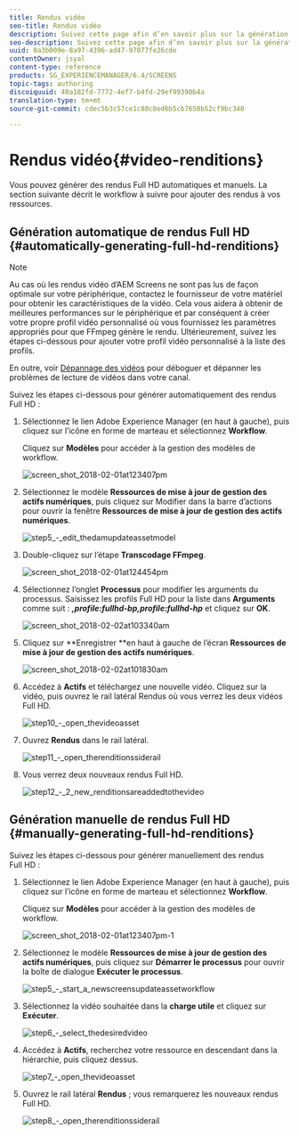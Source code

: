 ```yaml
---
title: Rendus vidéo
seo-title: Rendus vidéo
description: Suivez cette page afin d’en savoir plus sur la génération des rendus Full HD pour votre projet Screens.
seo-description: Suivez cette page afin d’en savoir plus sur la génération des rendus Full HD pour votre projet Screens.
uuid: 0a3b009e-8a97-4396-ad47-97077fe26cde
contentOwner: jsyal
content-type: reference
products: SG_EXPERIENCEMANAGER/6.4/SCREENS
topic-tags: authoring
discoiquuid: 40a182fd-7772-4ef7-b4fd-29ef99390b4a
translation-type: tm+mt
source-git-commit: cdec5b3c57ce1c80c0ed6b5cb7650b52cf9bc340

---
```



# Rendus vidéo{#video-renditions}

Vous pouvez générer des rendus Full HD automatiques et manuels. La section suivante décrit le workflow à suivre pour ajouter des rendus à vos ressources.

## Génération automatique de rendus Full HD          {#automatically-generating-full-hd-renditions}

>[!NOTE]
>
>Au cas où les rendus vidéo d’AEM Screens ne sont pas lus de façon optimale sur votre périphérique, contactez le fournisseur de votre matériel pour obtenir les caractéristiques de la vidéo. Cela vous aidera à obtenir de meilleures performances sur le périphérique et par conséquent à créer votre propre profil vidéo personnalisé où vous fournissez les paramètres appropriés pour que FFmpeg génère le rendu. Ultérieurement, suivez les étapes ci-dessous pour ajouter votre profil vidéo personnalisé à la liste des profils.
>
>En outre, voir [Dépannage des vidéos](/help/screens/troubleshoot-videos.md) pour déboguer et dépanner les problèmes de lecture de vidéos dans votre canal.

Suivez les étapes ci-dessous pour générer automatiquement des rendus Full HD :

1. Sélectionnez le lien Adobe Experience Manager (en haut à gauche), puis cliquez sur l’icône en forme de marteau et sélectionnez **Workflow**.

   Cliquez sur **Modèles** pour accéder à la gestion des modèles de workflow.

   ![screen_shot_2018-02-01at123407pm](assets/screen_shot_2018-02-01at123407pm.png)

1. Sélectionnez le modèle **Ressources de mise à jour de gestion des actifs numériques**, puis cliquez sur Modifier dans la barre d’actions pour ouvrir la fenêtre **Ressources de mise à jour de gestion des actifs numériques**.

   ![step5_-_edit_thedamupdateassetmodel](assets/step5_-_edit_thedamupdateassetmodel.png)

1. Double-cliquez sur l’étape **Transcodage FFmpeg**.

   ![screen_shot_2018-02-01at124454pm](assets/screen_shot_2018-02-01at124454pm.png)

1. Sélectionnez l’onglet **Processus** pour modifier les arguments du processus. Saisissez les profils Full HD pour la liste dans **Arguments** comme suit : ***,profile:fullhd-bp,profile:fullhd-hp*** et cliquez sur **OK**.

   ![screen_shot_2018-02-02at103340am](assets/screen_shot_2018-02-02at103340am.png)

1. Cliquez sur **Enregistrer **en haut à gauche de l’écran **Ressources de mise à jour de gestion des actifs numériques**.

   ![screen_shot_2018-02-02at101830am](assets/screen_shot_2018-02-02at101830am.png)

1. Accédez à **Actifs** et téléchargez une nouvelle vidéo. Cliquez sur la vidéo, puis ouvrez le rail latéral Rendus où vous verrez les deux vidéos Full HD.

   ![step10_-_open_thevideoasset](assets/step10_-_open_thevideoasset.png)

1. Ouvrez **Rendus** dans le rail latéral.

   ![step11_-_open_therenditionssiderail](assets/step11_-_open_therenditionssiderail.png)

1. Vous verrez deux nouveaux rendus Full HD.

   ![step12_-_2_new_renditionsareaddedtothevideo](assets/step12_-_2_new_renditionsareaddedtothevideo.png)

## Génération manuelle de rendus Full HD {#manually-generating-full-hd-renditions}

Suivez les étapes ci-dessous pour générer manuellement des rendus Full HD :

1. Sélectionnez le lien Adobe Experience Manager (en haut à gauche), puis cliquez sur l’icône en forme de marteau et sélectionnez **Workflow**.

   Cliquez sur **Modèles** pour accéder à la gestion des modèles de workflow.

   ![screen_shot_2018-02-01at123407pm-1](assets/screen_shot_2018-02-01at123407pm-1.png)

1. Sélectionnez le modèle **Ressources de mise à jour de gestion des actifs numériques**, puis cliquez sur **Démarrer le processus** pour ouvrir la boîte de dialogue **Exécuter le processus**.

   ![step5_-_start_a_newscreensupdateassetworkflow](assets/step5_-_start_a_newscreensupdateassetworkflow.png)

1. Sélectionnez la vidéo souhaitée dans la **charge utile** et cliquez sur **Exécuter**.

   ![step6_-_select_thedesiredvideo](assets/step6_-_select_thedesiredvideo.png)

1. Accédez à **Actifs**, recherchez votre ressource en descendant dans la hiérarchie, puis cliquez dessus.

   ![step7_-_open_thevideoasset](assets/step7_-_open_thevideoasset.png)

1. Ouvrez le rail latéral **Rendus** ; vous remarquerez les nouveaux rendus Full HD. 

   ![step8_-_open_therenditionssiderail](assets/step8_-_open_therenditionssiderail.png)

